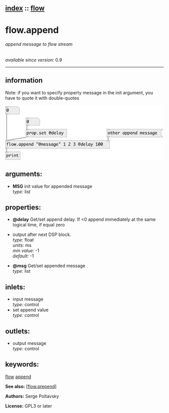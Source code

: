 [index](index.html) :: [flow](category_flow.html)
---

# flow.append

###### append message to flow stream

*available since version:* 0.9

---


## information
Note: if you want to specify property message in the init argument, you have to quote it with double-quotes


[![example](../examples/img/flow.append.jpg)](../examples/pd/flow.append.pd)



## arguments:

* **MSG**
init value for appended message<br>
_type:_ list<br>





## properties:

* **@delay** 
Get/set append delay. If &lt;0 append immediately at the same logical time, if equal zero
- output after next DSP block.<br>
_type:_ float<br>
_units:_ ms<br>
_min value:_ -1<br>
_default:_ -1<br>

* **@msg** 
Get/set appended message<br>
_type:_ list<br>



## inlets:

* input message<br>
_type:_ control
* set append value<br>
_type:_ control



## outlets:

* output message<br>
_type:_ control



## keywords:

[flow](keywords/flow.html)
[append](keywords/append.html)



**See also:**
[\[flow.prepend\]](flow.prepend.html)




**Authors:** Serge Poltavsky




**License:** GPL3 or later





